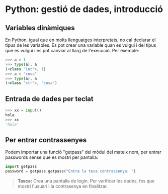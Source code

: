 Python: gestió de dades, introducció
======================


## Variables dinàmiques

En Python, igual que en molts llenguatges interpretats, no cal declarar el tipus de les variables. Es pot crear una variable quan es vulgui i del tipus que es vulgui i es pot canviar al llarg de l'execució. Per
exemple:

``` python
>>> a = 1
>>> type(a), a
(<class 'int'>, 1)
>>> a = "cosa"
>>> type(a), a
(<class 'str'>, 'cosa')
```


## Entrada de dades per teclat

```python
>>> xx = input()  
hola
>>> xx 
'hola'
```

## Per entrar contrassenyes

Podem importar una funció "getpass" del mòdul del mateix nom,
per entrar passwords sense que es mostri per pantalla:

``` python
import getpass
password = getpass.getpass("Entra la teva contrassenya: ")
```


> **Tasca:** Crea una pantalla de login. Per verificar les dades, fes que mostri l'usuari i la contrasenya en finalitzar.

